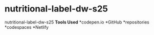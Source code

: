 # nutritional-label-dw-s25
nutritional-label-dw-s25
**Tools Used**
*codepen.io
*GitHub
    *repositories
    *codespaces
*Netlify